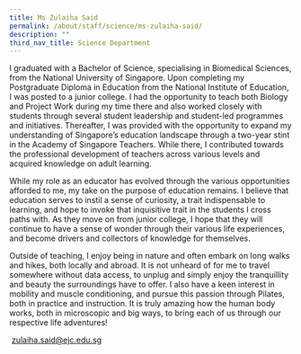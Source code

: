 ```yaml
---
title: Ms Zulaiha Said
permalink: /about/staff/science/ms-zulaiha-said/
description: ""
third_nav_title: Science Department
---
```



I graduated with a Bachelor of Science, specialising in Biomedical Sciences, from the National University of Singapore. Upon completing my Postgraduate Diploma in Education from the National Institute of Education, I was posted to a junior college. I had the opportunity to teach both Biology and Project Work during my time there and also worked closely with students through several student leadership and student-led programmes and initiatives. Thereafter, I was provided with the opportunity to expand my understanding of Singapore’s education landscape through a two-year stint in the Academy of Singapore Teachers. While there, I contributed towards the professional development of teachers across various levels and acquired knowledge on adult learning.

While my role as an educator has evolved through the various opportunities afforded to me, my take on the purpose of education remains. I believe that education serves to instil a sense of curiosity, a trait indispensable to learning, and hope to invoke that inquisitive trait in the students I cross paths with. As they move on from junior college, I hope that they will continue to have a sense of wonder through their various life experiences, and become drivers and collectors of knowledge for themselves.

Outside of teaching, I enjoy being in nature and often embark on long walks and hikes, both locally and abroad. It is not unheard of for me to travel somewhere without data access, to unplug and simply enjoy the tranquillity and beauty the surroundings have to offer. I also have a keen interest in mobility and muscle conditioning, and pursue this passion through Pilates, both in practice and instruction. It is truly amazing how the human body works, both in microscopic and big ways, to bring each of us through our respective life adventures!

 [zulaiha.said@ejc.edu.sg](mailto:zulaiha.said@ejc.edu.sg)